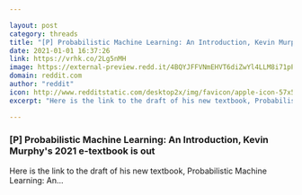 ```yaml
---

layout: post
category: threads
title: "[P] Probabilistic Machine Learning: An Introduction, Kevin Murphy's 2021 e-textbook is out"
date: 2021-01-01 16:37:26
link: https://vrhk.co/2Lg5nMH
image: https://external-preview.redd.it/4BQYJFFVNmEHVT6diZwYl4LLM8i71pPk-1UE-2E2vk4.jpg?width=960&height=502.617801047&auto=webp&crop=960:502.617801047,smart&s=f98db736e991600dd352b402369a512431ede338
domain: reddit.com
author: "reddit"
icon: http://www.redditstatic.com/desktop2x/img/favicon/apple-icon-57x57.png
excerpt: "Here is the link to the draft of his new textbook, Probabilistic Machine Learning: An..."

---
```


### [P] Probabilistic Machine Learning: An Introduction, Kevin Murphy's 2021 e-textbook is out

Here is the link to the draft of his new textbook, Probabilistic Machine Learning: An...